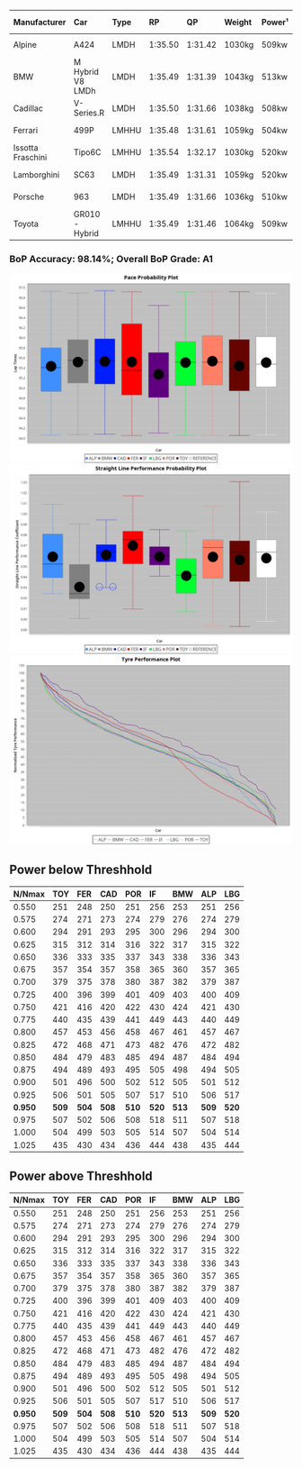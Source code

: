 |Manufacturer|Car|Type|RP|QP|Weight|Power¹|Threshhold|PINC|Power²|E/Stint|AVG Vmax|FDS|RDLC|L/Stint|BOP-Grade|ModelAccuracy|ModelPoints|Match%|
|:-|:-|:-|:-|:-|:-|:-|:-|:-|:-|:-|:-|:-|:-|:-|:-|:-|:-|:-|
|Alpine|A424|LMDH|1:35.50|1:31.42|1030kg|509kw|210.0kph|0%|509kw|899MJ|292.32kph-311.38kph|-|1.03|37|~A1|81.46%|523|100.00%|
|BMW|M Hybrid V8 LMDh|LMDH|1:35.49|1:31.39|1043kg|513kw|210.0kph|0%|513kw|897MJ|288.18kph-309.99kph|-|1.02|37|~A1|98.60%|1690|100.00%|
|Cadillac|V-Series.R|LMDH|1:35.50|1:31.66|1038kg|508kw|210.0kph|0%|508kw|882MJ|286.90kph-309.37kph|-|1.02|37|~A1|98.38%|1765|96.65%|
|Ferrari|499P|LMHHU|1:35.48|1:31.61|1059kg|504kw|210.0kph|0%|504kw|886MJ|289.94kph-310.61kph|190kph|1.03|37|~A1|92.24%|2247|100.00%|
|Issotta Fraschini|Tipo6C|LMHHU|1:35.54|1:32.17|1030kg|520kw|210.0kph|0%|520kw|917MJ|294.85kph-304.71kph|170kph|1.08|37|+A2|66.67%|96|92.46%|
|Lamborghini|SC63|LMDH|1:35.49|1:31.31|1059kg|520kw|210.0kph|0%|520kw|901MJ|289.36kph-306.15kph|-|1.03|37|~A1|96.77%|419|96.00%|
|Porsche|963|LMDH|1:35.49|1:31.66|1036kg|510kw|210.0kph|0%|510kw|892MJ|288.90kph-310.56kph|-|1.02|37|~A1|96.81%|5438|100.00%|
|Toyota|GR010 - Hybrid|LMHHU|1:35.49|1:31.46|1064kg|509kw|210.0kph|0%|509kw|901MJ|287.68kph-317.16kph|190kph|1.03|37|~A1|86.04%|1751|100.00%|

### BoP Accuracy: 98.14%; Overall BoP Grade: A1
![PACECHART](./IMG/AUTO.png)
![STRAIGHTLINEPERFORMANCECHART](./IMG/AUTO_sp.png)
![TYREPERFORMANCECHART](./IMG/AUTO_tw.png)

## Power below Threshhold
|N/Nmax|TOY|FER|CAD|POR|IF|BMW|ALP|LBG|
|:-|:-|:-|:-|:-|:-|:-|:-|:-|
|0.550|251|248|250|251|256|253|251|256|
|0.575|274|271|273|274|279|276|274|279|
|0.600|294|291|293|295|300|296|294|300|
|0.625|315|312|314|316|322|317|315|322|
|0.650|336|333|335|337|343|338|336|343|
|0.675|357|354|357|358|365|360|357|365|
|0.700|379|375|378|380|387|382|379|387|
|0.725|400|396|399|401|409|403|400|409|
|0.750|421|416|420|422|430|424|421|430|
|0.775|440|435|439|441|449|443|440|449|
|0.800|457|453|456|458|467|461|457|467|
|0.825|472|468|471|473|482|476|472|482|
|0.850|484|479|483|485|494|487|484|494|
|0.875|494|489|493|495|505|498|494|505|
|0.900|501|496|500|502|512|505|501|512|
|0.925|506|501|505|507|517|510|506|517|
|**0.950**|**509**|**504**|**508**|**510**|**520**|**513**|**509**|**520**|
|0.975|507|502|506|508|518|511|507|518|
|1.000|504|499|503|505|514|507|504|514|
|1.025|435|430|434|436|444|438|435|444|

## Power above Threshhold
|N/Nmax|TOY|FER|CAD|POR|IF|BMW|ALP|LBG|
|:-|:-|:-|:-|:-|:-|:-|:-|:-|
|0.550|251|248|250|251|256|253|251|256|
|0.575|274|271|273|274|279|276|274|279|
|0.600|294|291|293|295|300|296|294|300|
|0.625|315|312|314|316|322|317|315|322|
|0.650|336|333|335|337|343|338|336|343|
|0.675|357|354|357|358|365|360|357|365|
|0.700|379|375|378|380|387|382|379|387|
|0.725|400|396|399|401|409|403|400|409|
|0.750|421|416|420|422|430|424|421|430|
|0.775|440|435|439|441|449|443|440|449|
|0.800|457|453|456|458|467|461|457|467|
|0.825|472|468|471|473|482|476|472|482|
|0.850|484|479|483|485|494|487|484|494|
|0.875|494|489|493|495|505|498|494|505|
|0.900|501|496|500|502|512|505|501|512|
|0.925|506|501|505|507|517|510|506|517|
|**0.950**|**509**|**504**|**508**|**510**|**520**|**513**|**509**|**520**|
|0.975|507|502|506|508|518|511|507|518|
|1.000|504|499|503|505|514|507|504|514|
|1.025|435|430|434|436|444|438|435|444|
